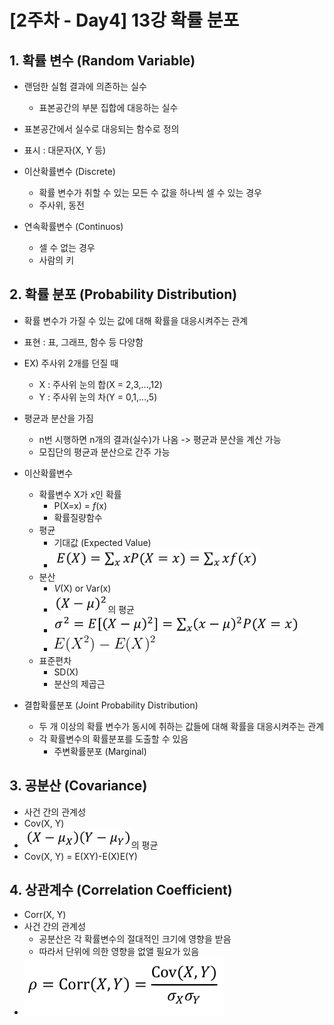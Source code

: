 # [2주차 - Day4] 13강 확률 분포

## 1. 확률 변수 (Random Variable)
  - 랜덤한 실험 결과에 의존하는 실수
    - 표본공간의 부분 집합에 대응하는 실수
  - 표본공간에서 실수로 대응되는 함수로 정의
  - 표시 : 대문자(X, Y 등)

  - 이산확률변수 (Discrete)
    - 확률 변수가 취할 수 있는 모든 수 값을 하나씩 셀 수 있는 경우
    - 주사위, 동전

  - 연속확률변수 (Continuos)
    - 셀 수 없는 경우
    - 사람의 키

## 2. 확률 분포 (Probability Distribution)
  - 확률 변수가 가질 수 있는 값에 대해 확률을 대응시켜주는 관계
  - 표현 : 표, 그래프, 함수 등 다양함
  - EX) 주사위 2개를 던질 때
    - X : 주사위 눈의 합(X = 2,3,...,12)
    - Y : 주사위 눈의 차(Y = 0,1,...,5)
  - 평균과 분산을 가짐
    - n번 시행하면 n개의 결과(실수)가 나옴 -> 평균과 분산을 계산 가능
    - 모집단의 평균과 분산으로 간주 가능

  - 이산확률변수
    - 확률변수 X가 x인 확률
      - P(X=x) = *f*(x)
      - 확률질량함수
    - 평균
      - 기대값 (Expected Value)
      - ![image](image/11.png)
    - 분산
      - *V*(X) or Var(x)
      - ![image](image/13.png)의 평균
      - ![image](image/14.png)
      - ![image](image/15.png)
    - 표준편차
      - SD(X)
      - 분산의 제곱근

  - 결합확률분포 (Joint Probability Distribution)
    - 두 개 이상의 확률 변수가 동시에 취하는 값들에 대해 확률을 대응시켜주는 관계
    - 각 확률변수의 확률분포를 도출할 수 있음
      - 주변확률분포 (Marginal)

## 3. 공분산 (Covariance)
  - 사건 간의 관계성
  - Cov(X, Y)
  - ![image](image/16.png)의 평균
  - Cov(X, Y) = E(XY)-E(X)E(Y)

## 4. 상관계수 (Correlation Coefficient)
  - Corr(X, Y)
  - 사건 간의 관계성
    - 공분산은 각 확률변수의 절대적인 크기에 영향을 받음
    - 따라서 단위에 의한 영향을 없앨 필요가 있음
  - ![image](image/17.png)